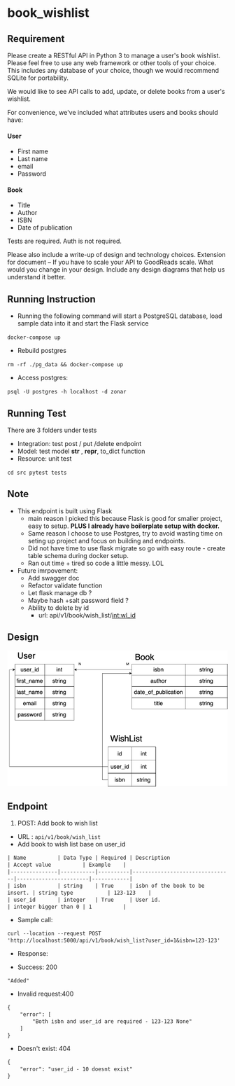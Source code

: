 # book_wishlist
## Requirement
Please create a RESTful API in Python 3 to manage a user's book wishlist. Please feel free to use any web framework or other tools of your choice. This includes any database of your choice, though we would recommend SQLite for portability.
 
We would like to see API calls to add, update, or delete books from a user's wishlist.
 
For convenience, we've included what attributes users and books should have:
####	User
  -	First name
  -	Last name
  -	email
  -	Password
####	Book
  -	Title
  -	Author
  -	ISBN
  -	Date of publication
 
Tests are required.
Auth is not required.
 
Please also include a write-up of design and technology choices.
Extension for document – If you have to scale your API to GoodReads scale. What would you change in your design. Include any design diagrams that help us understand it better.

## Running Instruction
- Running the following command will start a PostgreSQL database, load sample data into it and start the Flask service

`
docker-compose up
`
- Rebuild postgres

`
rm -rf ./pg_data && docker-compose up
`
- Access postgres:

`
psql -U postgres -h localhost -d zonar
`

## Running Test
There are 3 folders under tests
- Integration: test post / put /delete endpoint
- Model: test model __str__ , __repr__, to_dict function
- Resource: unit test

`
cd src
pytest tests
`

## Note
- This endpoint is built using Flask
  - main reason I picked this because Flask is good for smaller project, easy to setup. __PLUS I already have boilerplate setup with docker.__
  - Same reason I choose to use Postgres, try to avoid wasting time on seting up project and focus on building and endpoints.
  - Did not have time to use flask migrate so go with easy route - create table schema during docker setup.
  - Ran out time + tired so code a little messy. LOL
- Future imrpovement: 
  - Add swagger doc
  - Refactor validate function
  - Let flask manage db ?
  - Maybe hash +salt password field ? 
  - Ability to delete by id
    - url: api/v1/book/wish_list/<int:wl_id>

## Design
![book_wish_list](./book_wish_list.png)

## Endpoint
1. POST: Add book to wish list
* URL : `api/v1/book/wish_list`
* Add book to wish list base on user_id
```
| Name          | Data Type | Required | Description                    | Accept value          | Example    |
|---------------|-----------|----------|--------------------------------|-----------------------|------------|
| isbn          | string    | True     | isbn of the book to be insert. | string type           | 123-123    |
| user_id       | integer   | True     | User id.                       | integer bigger than 0 | 1          |
```
* Sample call:
```
curl --location --request POST 'http://localhost:5000/api/v1/book/wish_list?user_id=1&isbn=123-123'
```
* Response:
- Success: 200
```
"Added"
```
- Invalid request:400
```
{
    "error": [
        "Both isbn and user_id are required - 123-123 None"
    ]
}
```
- Doesn't exist: 404
```
{
    "error": "user_id - 10 doesnt exist"
}
```
